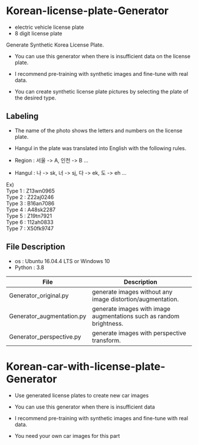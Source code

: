 # Korean-license-plate-Generator

- electric vehicle license plate
- 8 digit license plate

Generate Synthetic Korea License Plate.

- You can use this generator when there is insufficient data on the license plate.

- I recommend pre-training with synthetic images and fine-tune with real data.

- You can create synthetic license plate pictures by selecting the plate of the desired type.

## Labeling

- The name of the photo shows the letters and numbers on the license plate.

- Hangul in the plate was translated into English with the following rules.

- Region : 서울 -> A, 인천 -> B ... <br/>
- Hangul : 나 -> sk, 너 -> sj, 다 -> ek, 도 -> eh ... <br/>

Ex)   
Type 1 : Z13wn0965   
Type 2 : Z22aj0246   
Type 3 : B16an7086   
Type 4 : A48sk2287   
Type 5 : Z19tn7921   
Type 6 : 112ah0833   
Type 7 : X50fk9747

## File Description

- os : Ubuntu 16.04.4 LTS or Windows 10
- Python : 3.8


|       File         |Description                                       |
|--------------------|--------------------------------------------------|
|Generator_original.py           |  generate images without any image distortion/augmentation.     |
|Generator_augmentation.py       |  generate images with image augmentations such as random brightness.   |
|Generator_perspective.py |   generate images with perspective transform.     |


# Korean-car-with-license-plate-Generator

- Use generated license plates to create new car images

- You can use this generator when there is insufficient data

- I recommend pre-training with synthetic images and fine-tune with real data.

- You need your own car images for this part